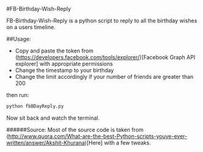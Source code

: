 #FB-Birthday-Wish-Reply

FB-Birthday-Wish-Reply is a python script to reply to all the birthday wishes on a users timeline.

##Usage:

*  Copy and paste the token from (https://developers.facebook.com/tools/explorer/)[Facebook Graph API explorer] with appropriate permissions 
*  Change the timestamp to your birthday
*  Change the limit accordingly if your number of friends are greater than 200

then run:

```bash
python fbBDayReply.py
```

Now sit back and watch the terminal.

######Source: 
Most of the source code is taken from (http://www.quora.com/What-are-the-best-Python-scripts-youve-ever-written/answer/Akshit-Khurana)[Here] with a few tweaks.